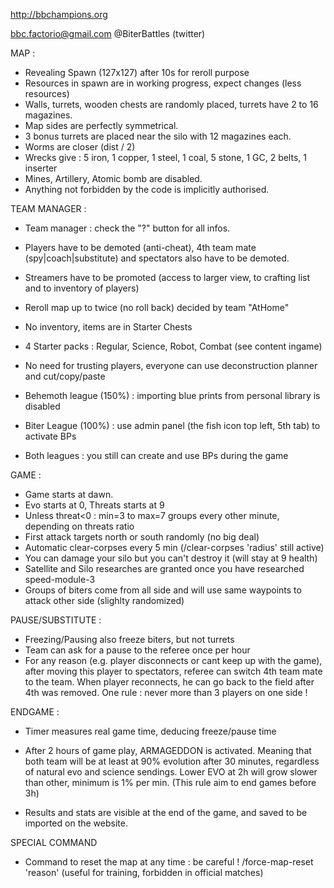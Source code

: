 http://bbchampions.org

bbc.factorio@gmail.com @BiterBattles (twitter)

MAP :
- Revealing Spawn (127x127) after 10s for reroll purpose
- Resources in spawn are in working progress, expect changes (less resources)
- Walls, turrets, wooden chests are randomly placed, turrets have 2 to 16 magazines.
- Map sides are perfectly symmetrical.
- 3 bonus turrets are placed near the silo with 12 magazines each.
- Worms are closer (dist / 2)
- Wrecks give : 5 iron, 1 copper, 1 steel, 1 coal, 5 stone, 1 GC, 2 belts, 1 inserter
- Mines, Artillery, Atomic bomb are disabled.
- Anything not forbidden by the code is implicitly authorised.

TEAM MANAGER :
- Team manager : check the "?" button for all infos.
- Players have to be demoted (anti-cheat), 4th team mate (spy|coach|substitute) and spectators also have to be demoted.
- Streamers have to be promoted (access to larger view, to crafting list and to inventory of players)
- Reroll map up to twice (no roll back) decided by team "AtHome"
- No inventory, items are in Starter Chests
- 4 Starter packs : Regular, Science, Robot, Combat (see content ingame)

- No need for trusting players, everyone can use deconstruction planner and cut/copy/paste
- Behemoth league (150%) : importing blue prints from personal library is disabled
- Biter League (100%) : use admin panel (the fish icon top left, 5th tab) to activate BPs
- Both leagues : you still can create and use BPs during the game

GAME :
- Game starts at dawn.
- Evo starts at 0, Threats starts at 9
- Unless threat<0 : min=3 to max=7 groups every other minute, depending on threats ratio
- First attack targets north or south randomly (no big deal)
- Automatic clear-corpses every 5 min (/clear-corpses 'radius' still active)
- You can damage your silo but you can't destroy it (will stay at 9 health)
- Satellite and Silo researches are granted once you have researched speed-module-3
- Groups of biters come from all side and will use same waypoints to attack other side (slighlty randomized)

PAUSE/SUBSTITUTE :
- Freezing/Pausing also freeze biters, but not turrets
- Team can ask for a pause to the referee once per hour
- For any reason (e.g. player disconnects or cant keep up with the game), after moving this player to spectators, referee can switch 4th team mate to the team. When player reconnects, he can go back to the field after 4th was removed.
One rule : never more than 3 players on one side !

ENDGAME :
- Timer measures real game time, deducing freeze/pause time
- After 2 hours of game play, ARMAGEDDON is activated. Meaning that both team will be at least at 90% evolution after 30 minutes,
regardless of natural evo and science sendings. Lower EVO at 2h will grow slower than other, minimum is 1% per min.
(This rule aim to end games before 3h)

- Results and stats are visible at the end of the game, and saved to be imported on the website.

SPECIAL COMMAND
- Command to reset the map at any time : be careful ! 
/force-map-reset 'reason' (useful for training, forbidden in official matches)


